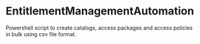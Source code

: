 # EntitlementManagementAutomation
Powershell script to create catalogs, access packages and access policies in bulk using csv file format.
